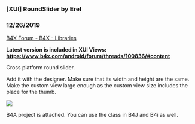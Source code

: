 ###  [XUI] RoundSlider by Erel
### 12/26/2019
[B4X Forum - B4X - Libraries](https://www.b4x.com/android/forum/threads/95465/)

**Latest version is included in XUI Views: <https://www.b4x.com/android/forum/threads/100836/#content>**  
  
Cross platform round slider.  
  
Add it with the designer. Make sure that its width and height are the same. Make the custom view large enough as the custom view size includes the place for the thumb.  
  
![](https://www.b4x.com/basic4android/images/SS-2018-07-25_09.25.22.png)  
  
B4A project is attached. You can use the class in B4J and B4i as well.